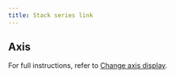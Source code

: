 ```yaml
---
title: Stack series link
---
```


## Axis

For full instructions, refer to [Change axis display](https://metrics-dashboard.com/docs/metrics-dashboard/<METRICS_DASHBOARD_VERSION>/visualizations/time-series/change-axis-display/).
